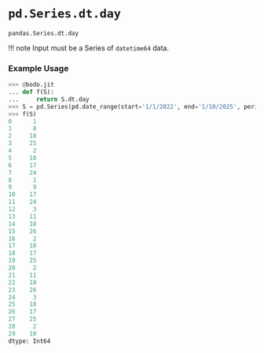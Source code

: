 # `pd.Series.dt.day`

`pandas.Series.dt.day`

!!! note
	Input must be a Series of `datetime64` data.

### Example Usage

``` py
>>> @bodo.jit
... def f(S):
...     return S.dt.day
>>> S = pd.Series(pd.date_range(start='1/1/2022', end='1/10/2025', periods=30))
>>> f(S)
0      1
1      8
2     18
3     25
4      2
5     10
6     17
7     24
8      1
9      9
10    17
11    24
12     3
13    11
14    18
15    26
16     2
17    10
18    17
19    25
20     2
21    11
22    18
23    26
24     3
25    10
26    17
27    25
28     2
29    10
dtype: Int64
```

